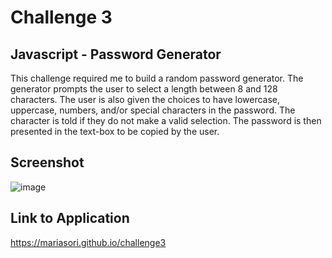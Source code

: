 # Challenge 3

## Javascript - Password Generator

This challenge required me to build a random password generator.  The generator prompts the user to select a length between 8 and 128 characters.  The user is also given the choices to have lowercase, uppercase, numbers, and/or special characters in the password.  The character is told if they do not make a valid selection.  The password is then presented in the text-box to be copied by the user.

## Screenshot

![image](https://user-images.githubusercontent.com/88404610/132994213-0f7b5dab-4cdc-4977-a710-660b211c3f46.png)

## Link to Application

https://mariasori.github.io/challenge3
